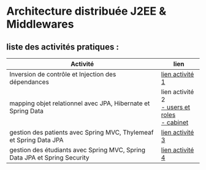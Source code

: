 # Architecture distribuée J2EE & Middlewares

## liste des activités pratiques  :



| Activité                                                                             | lien                                                                                              |
|--------------------------------------------------------------------------------------|---------------------------------------------------------------------------------------------------|
| Inversion de contrôle et Injection des dépendances                        | [lien activité 1](seance-1/README.md)                                                             |
| mapping objet relationnel avec JPA, Hibernate et Spring Data              | lien activité 2 <br/>[- users et roles](user-role/README.md) <br/> [- cabinet](cabinet-spring/README.md) |
| gestion des patients avec Spring MVC, Thylemeaf et Spring Data JPA        | [lien activité 3](patient/README.md)                                                              |
| gestion des étudiants avec Spring MVC, Spring Data JPA et Spring Security | [lien activité 4](etudiant/README.md)                                                             |
